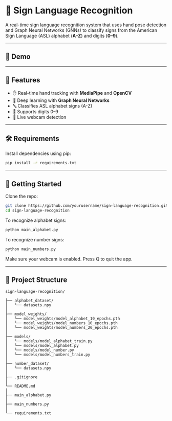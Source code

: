# 🤟 Sign Language Recognition

A real-time sign language recognition system that uses hand pose detection and Graph Neural Networks (GNNs) to classify signs from the American Sign Language (ASL) alphabet (**A–Z**) and digits (**0–9**).


---


## 📸 Demo

<!-- ![Sign Language Example](https://user-images.githubusercontent.com/your-placeholder/example.gif) Optional: add demo gif/image -->


---


## 📌 Features

- ✋ Real-time hand tracking with **MediaPipe** and **OpenCV**
- 🧠 Deep learning with **Graph Neural Networks**
- 🔤 Classifies ASL alphabet signs (A-Z)
- 🔢 Supports digits 0–9
- 🎥 Live webcam detection


---


## 🛠️ Requirements

Install dependencies using pip:

```bash
pip install -r requirements.txt
```


---


## 🚀 Getting Started

Clone the repo:

```bash
git clone https://github.com/yourusername/sign-language-recognition.git
cd sign-language-recognition
```

To recognize alphabet signs:

```bash
python main_alphabet.py
```
To recognize number signs:


```bash
python main_numbers.py
```

Make sure your webcam is enabled.
Press Q to quit the app.


---


## 📂 Project Structure

```
sign-language-recognition/

├── alphabet_dataset/
│   └── datasets.npy
│
├── model_weights/
│   └── model_weights/model_alphabet_10_epochs.pth
│   └── model_weights/model_numbers_10_epochs.pth
│   └── model_weights/model_numbers_20_epochs.pth
│
├── models/
│   └── models/model_alphabet_train.py
│   └── models/model_alphabet.py
│   └── models/model_number.py
│   └── models/model_numbers_train.py
│
├── number_dataset/
│   └── datasets.npy
│
├── .gitignore
│
└── README.md
│
├── main_alphabet.py
│
├── main_numbers.py
│
└── requirements.txt

```

